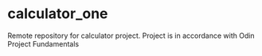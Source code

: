 # calculator_one
Remote repository for calculator project. Project is in accordance with Odin Project Fundamentals
